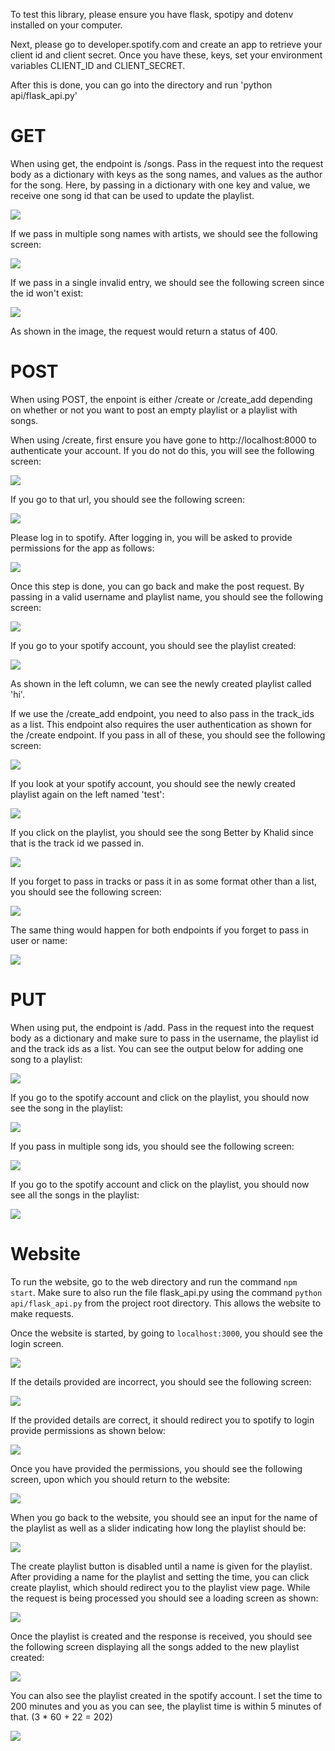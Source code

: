 To test this library, please ensure you have flask, spotipy and dotenv installed on your computer.

Next, please go to developer.spotify.com and create an app to retrieve your client id and client secret. Once you have these, keys, set your environment variables CLIENT_ID and CLIENT_SECRET.

After this is done, you can go into the directory and run 'python api/flask_api.py'

# GET

When using get, the endpoint is /songs. Pass in the request into the request body as a dictionary with keys as the song names, and values as the author for the song. Here, by passing in a dictionary with one key and value, we receive one song id that can be used to update the playlist.

![](testplan_images/get_one.jpg)

If we pass in multiple song names with artists, we should see the following screen:

![](testplan_images/get_multiple.jpg)

If we pass in a single invalid entry, we should see the following screen since the id won't exist:

![](testplan_images/get_invalid.jpg)

As shown in the image, the request would return a status of 400.

# POST

When using POST, the enpoint is either /create or /create_add depending on whether or not you want to post an empty playlist or a playlist with songs.

When using /create, first ensure you have gone to http://localhost:8000 to authenticate your account. If you do not do this, you will see the following screen:

![](testplan_images/post_authenticate.jpg)

If you go to that url, you should see the following screen:

![](testplan_images/login.jpg)

Please log in to spotify. After logging in, you will be asked to provide permissions for the app as follows:

![](testplan_images/authenticated.jpg)

Once this step is done, you can go back and make the post request. By passing in a valid username and playlist name, you should see the following screen:

![](testplan_images/create_res.jpg)

If you go to your spotify account, you should see the playlist created:

![](testplan_images/spotify.jpg)

As shown in the left column, we can see the newly created playlist called 'hi'.

If we use the /create_add endpoint, you need to also pass in the track_ids as a list. This endpoint also requires the user authentication as shown for the /create endpoint. If you pass in all of these, you should see the following screen:

![](testplan_images/create_add.jpg)

If you look at your spotify account, you should see the newly created playlist again on the left named 'test':

![](testplan_images/spotify_test.jpg)

If you click on the playlist, you should see the song Better by Khalid since that is the track id we passed in.

![](testplan_images/actual_playlist.jpg)

If you forget to pass in tracks or pass it in as some format other than a list, you should see the following screen:

![](testplan_images/tracks_pass.jpg)

The same thing would happen for both endpoints if you forget to pass in user or name:

![](testplan_images/user.jpg)

# PUT

When using put, the endpoint is /add. Pass in the request into the request body as a dictionary and make sure to pass in the username, the playlist id and the track ids as a list. You can see the output below for adding one song to a playlist:

![](testplan_images/put_one.jpg)

If you go to the spotify account and click on the playlist, you should now see the song in the playlist:

![](testplan_images/spotify_put.jpg)

If you pass in multiple song ids, you should see the following screen:

![](testplan_images/put_one.jpg)

If you go to the spotify account and click on the playlist, you should now see all the songs in the playlist:

![](testplan_images/put_multiple.jpg)

# Website

To run the website, go to the web directory and run the command `npm start`. Make sure to also run the file flask_api.py using the command `python api/flask_api.py` from the project root directory. This allows the website to make requests.

Once the website is started, by going to `localhost:3000`, you should see the login screen.

![](testplan_images/login_screen.jpg)

If the details provided are incorrect, you should see the following screen:

![](testplan_images/incorrect_login_screen.jpg)

If the provided details are correct, it should redirect you to spotify to login provide permissions as shown below:

![](testplan_images/authentication.jpg)

Once you have provided the permissions, you should see the following screen, upon which you should return to the website:

![](testplan_images/done.jpg)

When you go back to the website, you should see an input for the name of the playlist as well as a slider indicating how long the playlist should be:

![](testplan_images/user_input.jpg)

The create playlist button is disabled until a name is given for the playlist. After providing a name for the playlist and setting the time, you can click create playlist, which should redirect you to the playlist view page. While the request is being processed you should see a loading screen as shown:

![](testplan_images/loading.jpg)

Once the playlist is created and the response is received, you should see the following screen displaying all the songs added to the new playlist created:

![](testplan_images/final.jpg)

You can also see the playlist created in the spotify account. I set the time to 200 minutes and you as you can see, the playlist time is within 5 minutes of that. (3 * 60 + 22 = 202)

![](testplan_images/account.jpg)
